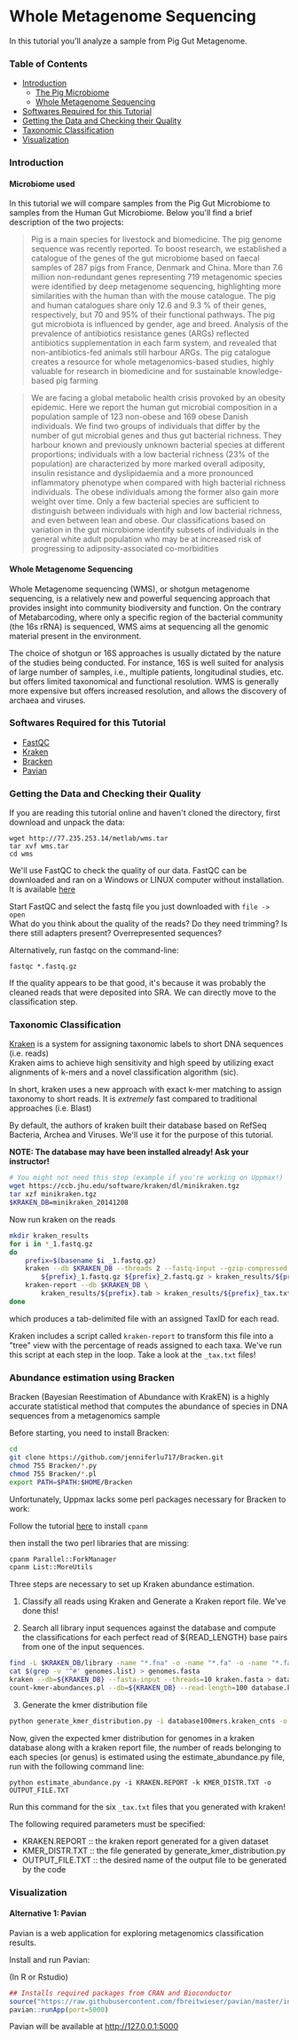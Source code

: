 # Whole Metagenome Sequencing

In this tutorial you'll analyze a sample from Pig Gut Metagenome.

### Table of Contents

* [Introduction](#introduction)
    * [The Pig Microbiome](#the-pig-microbiome)
    * [Whole Metagenome Sequencing](#whole-metagenome-sequencing)
* [Softwares Required for this Tutorial](#softwares-required-for-this-tutorial)
* [Getting the Data and Checking their Quality](#getting-the-data-and-checking-their-quality)
* [Taxonomic Classification](#taxonomic-classification)
* [Visualization](#visualization)

### Introduction

#### Microbiome used

In this tutorial we will compare samples from the Pig Gut Microbiome to samples from the Human Gut Microbiome. Below you'll find a brief description of the two projects:

> Pig is a main species for livestock and biomedicine. The pig genome sequence was recently reported. To boost research, we established a catalogue of the genes of the gut microbiome based on faecal samples of 287 pigs from France, Denmark and China. More than 7.6 million non-redundant genes representing 719 metagenomic species were identified by deep metagenome sequencing, highlighting more similarities with the human than with the mouse catalogue. The pig and human catalogues share only 12.6 and 9.3 % of their genes, respectively, but 70 and 95% of their functional pathways. The pig gut microbiota is influenced by gender, age and breed. Analysis of the prevalence of antibiotics resistance genes (ARGs) reflected antibiotics supplementation in each farm system, and revealed that non-antibiotics-fed animals still harbour ARGs. The pig catalogue creates a resource for whole metagenomics-based studies, highly valuable for research in biomedicine and for sustainable knowledge-based pig farming

> We are facing a global metabolic health crisis provoked by an obesity epidemic. Here we report the human gut microbial composition in a population sample of 123 non-obese and 169 obese Danish individuals. We find two groups of individuals that differ by the number of gut microbial genes and thus gut bacterial richness. They harbour known and previously unknown bacterial species at different proportions; individuals with a low bacterial richness (23% of the population) are characterized by more marked overall adiposity, insulin resistance and dyslipidaemia and a more pronounced inflammatory phenotype when compared with high bacterial richness individuals. The obese individuals among the former also gain more weight over time. Only a few bacterial species are sufficient to distinguish between individuals with high and low bacterial richness, and even between lean and obese. Our classifications based on variation in the gut microbiome identify subsets of individuals in the general white adult population who may be at increased risk of progressing to adiposity-associated co-morbidities

#### Whole Metagenome Sequencing

Whole Metagenome sequencing (WMS), or shotgun metagenome sequencing, is a relatively new and powerful sequencing approach that provides insight into community biodiversity and function. On the contrary of Metabarcoding, where only a specific region of the bacterial community (the 16s rRNA) is sequenced, WMS aims at sequencing all the genomic material present in the environment.

The choice of shotgun or 16S approaches is usually dictated by the nature of the studies being conducted. For instance, 16S is well suited for analysis of large number of samples, i.e., multiple patients, longitudinal studies, etc. but offers limited taxonomical and functional resolution. WMS is generally more expensive but offers increased resolution, and allows the discovery of archaea and viruses.

### Softwares Required for this Tutorial

* [FastQC](http://www.bioinformatics.babraham.ac.uk/projects/fastqc/)
* [Kraken](https://ccb.jhu.edu/software/kraken/)
* [Bracken](https://github.com/jenniferlu717/Bracken)
* [Pavian](https://github.com/fbreitwieser/pavian)

### Getting the Data and Checking their Quality

If you are reading this tutorial online and haven't cloned the directory, first download and unpack the data:

```
wget http://77.235.253.14/metlab/wms.tar
tar xvf wms.tar
cd wms
```

We'll use FastQC to check the quality of our data. FastQC can be downloaded and
ran on a Windows or LINUX computer without installation. It is available [here](http://www.bioinformatics.babraham.ac.uk/projects/fastqc/)

Start FastQC and select the fastq file you just downloaded with `file -> open`  
What do you think about the quality of the reads? Do they need trimming? Is there still adapters
present? Overrepresented sequences?

Alternatively, run fastqc on the command-line:

`fastqc *.fastq.gz`

If the quality appears to be that good, it's because it was probably the cleaned reads that were deposited into SRA.
We can directly move to the classification step.

### Taxonomic Classification

[Kraken](https://ccb.jhu.edu/software/kraken/) is a system for assigning taxonomic labels to short DNA sequences (i.e. reads)  
Kraken aims to achieve high sensitivity and high speed by utilizing exact alignments of k-mers and a novel classification algorithm (sic).

In short, kraken uses a new approach with exact k-mer matching to assign taxonomy to short reads. It is *extremely* fast compared to traditional
approaches (i.e. Blast)

By default, the authors of kraken built their database based on RefSeq Bacteria, Archea and Viruses. We'll use it for the purpose of this tutorial.

**NOTE: The database may have been installed already! Ask your instructor!**

```bash
# You might not need this step (example if you're working on Uppmax!)
wget https://ccb.jhu.edu/software/kraken/dl/minikraken.tgz
tar xzf minikraken.tgz
$KRAKEN_DB=minikraken_20141208
```

Now run kraken on the reads

```bash
mkdir kraken_results
for i in *_1.fastq.gz
do
    prefix=$(basename $i _1.fastq.gz)
    kraken --db $KRAKEN_DB --threads 2 --fastq-input --gzip-compressed \
        ${prefix}_1.fastq.gz ${prefix}_2.fastq.gz > kraken_results/${prefix}.tab
    kraken-report --db $KRAKEN_DB \
        kraken_results/${prefix}.tab > kraken_results/${prefix}_tax.txt
done
```

which produces a tab-delimited file with an assigned TaxID for each read.

Kraken includes a script called `kraken-report` to transform this file into a "tree" view with the percentage of reads assigned to each taxa. We've run this script at each step in the loop. Take a look at the `_tax.txt` files!

### Abundance estimation using Bracken

Bracken (Bayesian Reestimation of Abundance with KrakEN) is a highly accurate statistical method that computes the abundance of species in DNA sequences from a metagenomics sample

Before starting, you need to install Bracken:

```bash
cd
git clone https://github.com/jenniferlu717/Bracken.git
chmod 755 Bracken/*.py
chmod 755 Bracken/*.pl
export PATH=$PATH:$HOME/Bracken
```

Unfortunately, Uppmax lacks some perl packages necessary for Bracken to work:

Follow the tutorial [here](http://www.uppmax.uu.se/support/faq/software-faq/installing-local-perl-packages/) to install `cpanm`

then install the two perl libraries that are missing:

```bash
cpanm Parallel::ForkManager
cpanm List::MoreUtils
```

Three steps are necessary to set up Kraken abundance estimation.

1. Classify all reads using Kraken and Generate a Kraken report file. We've done this!

2. Search all library input sequences against the database and compute the classifications for each perfect read of ${READ_LENGTH} base pairs from one of the input sequences.


```bash
find -L $KRAKEN_DB/library -name "*.fna" -o -name "*.fa" -o -name "*.fasta" > genomes.list
cat $(grep -v '^#' genomes.list) > genomes.fasta
kraken --db=${KRAKEN_DB} --fasta-input --threads=10 kraken.fasta > database.kraken
count-kmer-abundances.pl --db=${KRAKEN_DB} --read-length=100 database.kraken > database100mers.kraken_cnts
```

3. Generate the kmer distribution file

```bash
python generate_kmer_distribution.py -i database100mers.kraken_cnts -o KMER_DISTR.TXT
```

Now, given the expected kmer distribution for genomes in a kraken database along
with a kraken report file, the number of reads belonging to each species (or
genus) is estimated using the estimate_abundance.py file, run with the
following command line:

`python estimate_abundance.py -i KRAKEN.REPORT -k KMER_DISTR.TXT -o OUTPUT_FILE.TXT`

Run this command for the six `_tax.txt` files that you generated with kraken!

The following required parameters must be specified:
- KRAKEN.REPORT     :: the kraken report generated for a given dataset
- KMER_DISTR.TXT    :: the file generated by generate_kmer_distribution.py
- OUTPUT_FILE.TXT   :: the desired name of the output file to be generated by the code

### Visualization

#### Alternative 1: Pavian

Pavian is a web application for exploring metagenomics classification results.

Install and run Pavian:

(In R or Rstudio)

```R
## Installs required packages from CRAN and Bioconductor
source("https://raw.githubusercontent.com/fbreitwieser/pavian/master/inst/shinyapp/install-pavian.R")
pavian::runApp(port=5000)
```

Pavian will be available at http://127.0.0.1:5000
